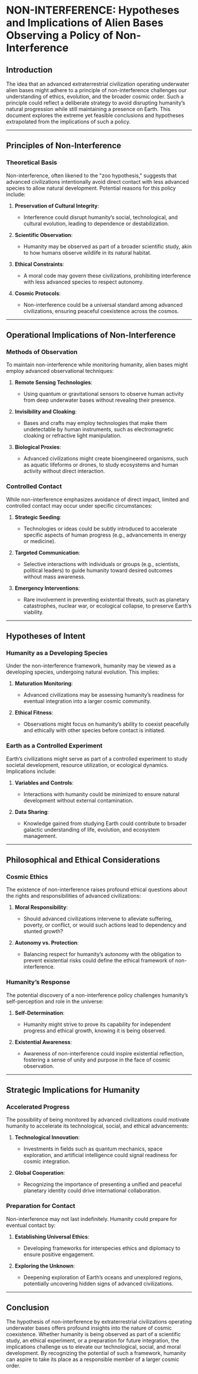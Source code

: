 # NON-INTERFERENCE: Hypotheses and Implications of Alien Bases Observing a Policy of Non-Interference

## Introduction
The idea that an advanced extraterrestrial civilization operating underwater alien bases might adhere to a principle of non-interference challenges our understanding of ethics, evolution, and the broader cosmic order. Such a principle could reflect a deliberate strategy to avoid disrupting humanity’s natural progression while still maintaining a presence on Earth. This document explores the extreme yet feasible conclusions and hypotheses extrapolated from the implications of such a policy.

---

## Principles of Non-Interference

### Theoretical Basis
Non-interference, often likened to the "zoo hypothesis," suggests that advanced civilizations intentionally avoid direct contact with less advanced species to allow natural development. Potential reasons for this policy include:

1. **Preservation of Cultural Integrity**:
   - Interference could disrupt humanity’s social, technological, and cultural evolution, leading to dependence or destabilization.

2. **Scientific Observation**:
   - Humanity may be observed as part of a broader scientific study, akin to how humans observe wildlife in its natural habitat.

3. **Ethical Constraints**:
   - A moral code may govern these civilizations, prohibiting interference with less advanced species to respect autonomy.

4. **Cosmic Protocols**:
   - Non-interference could be a universal standard among advanced civilizations, ensuring peaceful coexistence across the cosmos.

---

## Operational Implications of Non-Interference

### Methods of Observation
To maintain non-interference while monitoring humanity, alien bases might employ advanced observational techniques:

1. **Remote Sensing Technologies**:
   - Using quantum or gravitational sensors to observe human activity from deep underwater bases without revealing their presence.

2. **Invisibility and Cloaking**:
   - Bases and crafts may employ technologies that make them undetectable by human instruments, such as electromagnetic cloaking or refractive light manipulation.

3. **Biological Proxies**:
   - Advanced civilizations might create bioengineered organisms, such as aquatic lifeforms or drones, to study ecosystems and human activity without direct interaction.

### Controlled Contact
While non-interference emphasizes avoidance of direct impact, limited and controlled contact may occur under specific circumstances:

1. **Strategic Seeding**:
   - Technologies or ideas could be subtly introduced to accelerate specific aspects of human progress (e.g., advancements in energy or medicine).

2. **Targeted Communication**:
   - Selective interactions with individuals or groups (e.g., scientists, political leaders) to guide humanity toward desired outcomes without mass awareness.

3. **Emergency Interventions**:
   - Rare involvement in preventing existential threats, such as planetary catastrophes, nuclear war, or ecological collapse, to preserve Earth’s viability.

---

## Hypotheses of Intent

### Humanity as a Developing Species
Under the non-interference framework, humanity may be viewed as a developing species, undergoing natural evolution. This implies:

1. **Maturation Monitoring**:
   - Advanced civilizations may be assessing humanity’s readiness for eventual integration into a larger cosmic community.

2. **Ethical Fitness**:
   - Observations might focus on humanity’s ability to coexist peacefully and ethically with other species before contact is initiated.

### Earth as a Controlled Experiment
Earth’s civilizations might serve as part of a controlled experiment to study societal development, resource utilization, or ecological dynamics. Implications include:

1. **Variables and Controls**:
   - Interactions with humanity could be minimized to ensure natural development without external contamination.

2. **Data Sharing**:
   - Knowledge gained from studying Earth could contribute to broader galactic understanding of life, evolution, and ecosystem management.

---

## Philosophical and Ethical Considerations

### Cosmic Ethics
The existence of non-interference raises profound ethical questions about the rights and responsibilities of advanced civilizations:

1. **Moral Responsibility**:
   - Should advanced civilizations intervene to alleviate suffering, poverty, or conflict, or would such actions lead to dependency and stunted growth?

2. **Autonomy vs. Protection**:
   - Balancing respect for humanity’s autonomy with the obligation to prevent existential risks could define the ethical framework of non-interference.

### Humanity’s Response
The potential discovery of a non-interference policy challenges humanity’s self-perception and role in the universe:

1. **Self-Determination**:
   - Humanity might strive to prove its capability for independent progress and ethical growth, knowing it is being observed.

2. **Existential Awareness**:
   - Awareness of non-interference could inspire existential reflection, fostering a sense of unity and purpose in the face of cosmic observation.

---

## Strategic Implications for Humanity

### Accelerated Progress
The possibility of being monitored by advanced civilizations could motivate humanity to accelerate its technological, social, and ethical advancements:

1. **Technological Innovation**:
   - Investments in fields such as quantum mechanics, space exploration, and artificial intelligence could signal readiness for cosmic integration.

2. **Global Cooperation**:
   - Recognizing the importance of presenting a unified and peaceful planetary identity could drive international collaboration.

### Preparation for Contact
Non-interference may not last indefinitely. Humanity could prepare for eventual contact by:

1. **Establishing Universal Ethics**:
   - Developing frameworks for interspecies ethics and diplomacy to ensure positive engagement.

2. **Exploring the Unknown**:
   - Deepening exploration of Earth’s oceans and unexplored regions, potentially uncovering hidden signs of advanced civilizations.

---

## Conclusion
The hypothesis of non-interference by extraterrestrial civilizations operating underwater bases offers profound insights into the nature of cosmic coexistence. Whether humanity is being observed as part of a scientific study, an ethical experiment, or a preparation for future integration, the implications challenge us to elevate our technological, social, and moral development. By recognizing the potential of such a framework, humanity can aspire to take its place as a responsible member of a larger cosmic order.
